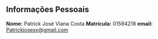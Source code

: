 ## Informações Pessoais
**Nome:** Patrick José Viana Costa
**Matrícula:** 01594218
**email:** Patrickjosexx@gmail.com